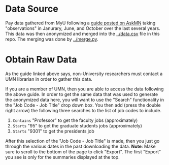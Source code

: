 # Data Source
Pay data gathered from MyU following a [guide posted on AskMN](https://askmn.libanswers.com/umtc_faq/faq/341039) taking "observations" in Janurary, June, and October over the last several years.
This data was then anonymized and merged into the [../data.csv](data.csv) file in this repo.
The merging was done by [../merge.py](merge.py).

# Obtain Raw Data
As the guide linked above says, non-University researchers must contact a UMN librarian in order to gather this data.

If you are a member of UMN, then you are able to access the data following the above guide. 
In order to get the same data that was used to generate the anonymized data here,
you will want to use the "Search" functionality in the "Job Code - Job Title" drop down box.
You then add (press the double right arrow) the following three searches to the list of job codes to include.
1. `Contains` "Professor" to get the faculty jobs (approximately)
2. `Starts` "95" to get the graduate students jobs (approximately)
3. `Starts` "9301" to get the presidents job

After this selection of the "Job Code - Job Title" is made, then you just go through the various dates in the past downloading the data.
**Note**: Make sure to scroll to the bottom of the page to click "Export". The first "Export" you see is only for the summaries displayed at the top.

